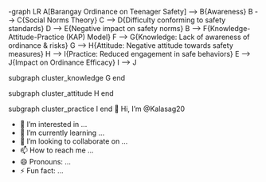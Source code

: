-graph LR
A[Barangay Ordinance on Teenager Safety] --> B{Awareness}
B --> C{Social Norms Theory}
C --> D{Difficulty conforming to safety standards}
D --> E{Negative impact on safety norms}
B --> F{Knowledge-Attitude-Practice (KAP) Model}
F --> G{Knowledge: Lack of awareness of ordinance & risks}
G --> H{Attitude: Negative attitude towards safety measures}
H --> I{Practice: Reduced engagement in safe behaviors}
E --> J{Impact on Ordinance Efficacy}
I --> J

subgraph cluster_knowledge
G
end

subgraph cluster_attitude
H
end

subgraph cluster_practice
I
end
👋 Hi, I’m @Kalasag20
- 👀 I’m interested in ...
- 🌱 I’m currently learning ...
- 💞️ I’m looking to collaborate on ...
- 📫 How to reach me ...
- 😄 Pronouns: ...
- ⚡ Fun fact: ...

<!---
Kalasag20/Kalasag20 is a ✨ special ✨ repository because its `README.md` (this file) appears on your GitHub profile.
You can click the Preview link to take a look at your changes.
--->
